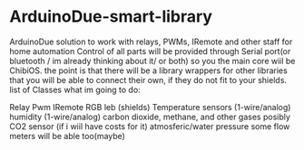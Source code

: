 # ArduinoDue-smart-library
ArduinoDue solution to work with relays, PWMs, IRemote and other staff for home automation 
Сontrol of all parts will be provided through Serial port(or bluetooth / im already thinking about it/ or both) so you 
the main core wiil be ChibiOS.
the point is that there will be a library wrappers for other libraries
that you will be able to connect their own, if they do not fit to your shields.
list of Classes what im going to do:

Relay
Pwm
IRemote 
RGB leb (shields)
Temperature sensors (1-wire/analog)
humidity (1-wire/analog)
carbon dioxide, methane, and other gases
posibly CO2 sensor (if i wiil have costs for it)
atmosferic/water pressure
some flow meters will be able too(maybe)
